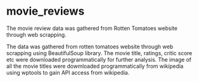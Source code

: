# movie_reviews
The movie review data was gathered from Rotten Tomatoes website through web scrapping. 

The data was gathered from rotten tomatoes website through web scrapping using BeautifulSoup library. The movie title, ratings, critic score etc were downloaded programmatically for further analysis. The image of all the movie titles were dowmloaded programmatically from wikipedia using wptools to gain API access from wikipedia.
